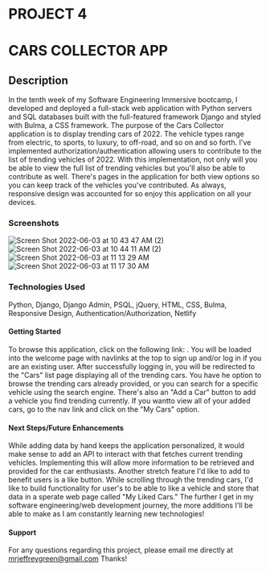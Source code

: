 # PROJECT 4

# CARS COLLECTOR APP

## Description
In the tenth week of my Software Engineering Immersive bootcamp, I developed and deployed a full-stack web application with Python servers and SQL databases built with the full-featured framework Django and styled with Bulma, a CSS framework. The purpose of the Cars Collector application is to display trending cars of 2022. The vehicle types range from electric, to sports, to luxury, to off-road, and so on and so forth. I've implemented authorization/authentication allowing users to contribute to the list of trending vehicles of 2022. With this implementation, not only will you be able to view the full list of trending vehicles but you'll also be able to contribute as well. There's pages in the application for both view options so you can keep track of the vehicles you've contributed. As always, responsive design was accounted for so enjoy this application on all your devices.

### Screenshots
![Screen Shot 2022-06-03 at 10 43 47 AM (2)](https://user-images.githubusercontent.com/102068506/171906132-bda8a863-841e-40b8-b486-3d3e6e2da295.jpg)
![Screen Shot 2022-06-03 at 10 44 11 AM (2)](https://user-images.githubusercontent.com/102068506/171906146-4e0b3b79-6993-46d6-935a-4d5edf0c70e4.jpg)
![Screen Shot 2022-06-03 at 11 13 29 AM](https://user-images.githubusercontent.com/102068506/171905503-f97b3f26-e119-4fb0-aa41-bcd3f9c98059.png)
![Screen Shot 2022-06-03 at 11 17 30 AM](https://user-images.githubusercontent.com/102068506/171905514-66e0d736-e437-4b0a-9c8f-7bc656cc77b6.png)

### Technologies Used
Python, Django, Django Admin, PSQL, jQuery, HTML, CSS, Bulma, Responsive Design, Authentication/Authorization, Netlify

#### Getting Started
To browse this application, click on the following link: . You will be loaded into the welcome page with navlinks at the top to sign up and/or log in if you are an existing user. After successfully logging in, you will be redirected to the "Cars" list page displaying all of the trending cars. You have he option to browse the trending cars already provided, or you can search for a specific vehicle using the search engine. There's also an "Add a Car" button to add a vehicle you find trending currently. If you wantto view all of your added cars, go to the nav link and click on the "My Cars" option.

#### Next Steps/Future Enhancements
While adding data by hand keeps the application personalized, it would make sense to add an API to interact with that fetches current trending vehicles. Implementing this will allow more information to be retrieved and provided for the car enthusiasts. Another stretch feature I'd like to add to benefit users is a like button. While scrolling through the trending cars, I'd like to build functionality for user's to be able to like a vehicle and store that data in a sperate web page called "My Liked Cars." The further I get in my software engineering/web development journey, the more additions I'll be able to make as I am constantly learning new technologies!

#### Support
For any questions regarding this project, please email me directly at mrjeffreygreen@gmail.com
Thanks!
